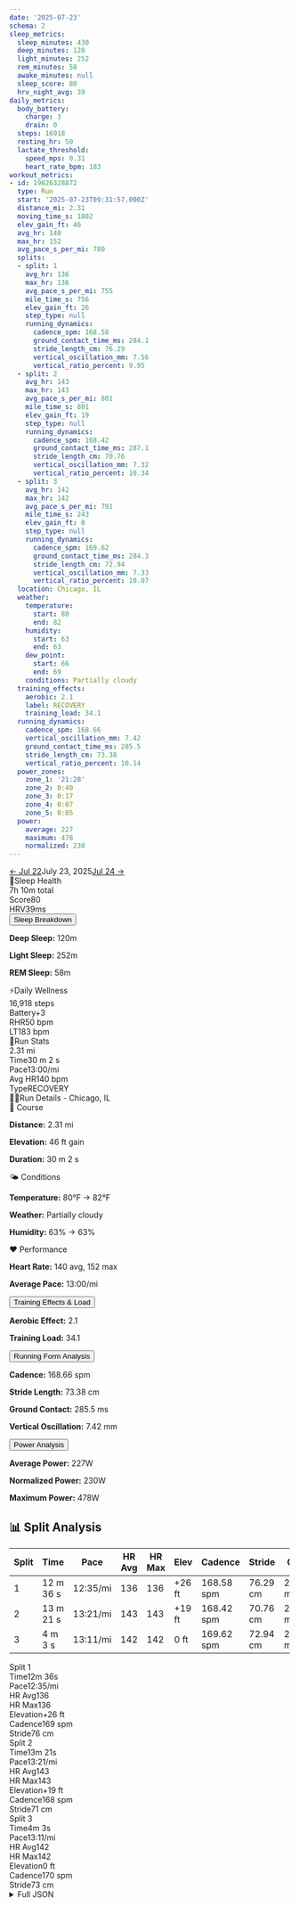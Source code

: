 ```yaml
---
date: '2025-07-23'
schema: 2
sleep_metrics:
  sleep_minutes: 430
  deep_minutes: 120
  light_minutes: 252
  rem_minutes: 58
  awake_minutes: null
  sleep_score: 80
  hrv_night_avg: 39
daily_metrics:
  body_battery:
    charge: 3
    drain: 0
  steps: 16918
  resting_hr: 50
  lactate_threshold:
    speed_mps: 0.31
    heart_rate_bpm: 183
workout_metrics:
- id: 19826328872
  type: Run
  start: '2025-07-23T09:31:57.000Z'
  distance_mi: 2.31
  moving_time_s: 1802
  elev_gain_ft: 46
  avg_hr: 140
  max_hr: 152
  avg_pace_s_per_mi: 780
  splits:
  - split: 1
    avg_hr: 136
    max_hr: 136
    avg_pace_s_per_mi: 755
    mile_time_s: 756
    elev_gain_ft: 26
    step_type: null
    running_dynamics:
      cadence_spm: 168.58
      ground_contact_time_ms: 284.1
      stride_length_cm: 76.29
      vertical_oscillation_mm: 7.56
      vertical_ratio_percent: 9.95
  - split: 2
    avg_hr: 143
    max_hr: 143
    avg_pace_s_per_mi: 801
    mile_time_s: 801
    elev_gain_ft: 19
    step_type: null
    running_dynamics:
      cadence_spm: 168.42
      ground_contact_time_ms: 287.1
      stride_length_cm: 70.76
      vertical_oscillation_mm: 7.32
      vertical_ratio_percent: 10.34
  - split: 3
    avg_hr: 142
    max_hr: 142
    avg_pace_s_per_mi: 791
    mile_time_s: 243
    elev_gain_ft: 0
    step_type: null
    running_dynamics:
      cadence_spm: 169.62
      ground_contact_time_ms: 284.3
      stride_length_cm: 72.94
      vertical_oscillation_mm: 7.33
      vertical_ratio_percent: 10.07
  location: Chicago, IL
  weather:
    temperature:
      start: 80
      end: 82
    humidity:
      start: 63
      end: 63
    dew_point:
      start: 66
      end: 69
    conditions: Partially cloudy
  training_effects:
    aerobic: 2.1
    label: RECOVERY
    training_load: 34.1
  running_dynamics:
    cadence_spm: 168.66
    vertical_oscillation_mm: 7.42
    ground_contact_time_ms: 285.5
    stride_length_cm: 73.38
    vertical_ratio_percent: 10.14
  power_zones:
    zone_1: '21:28'
    zone_2: 0:40
    zone_3: 0:17
    zone_4: 0:07
    zone_5: 0:05
  power:
    average: 227
    maximum: 478
    normalized: 230
---
```



<link rel="stylesheet" href="../../../training-data.css">

<div class="navigation-bar"><a href="22" class="nav-button nav-prev">← Jul 22</a><span class="nav-current">July 23, 2025</span><a href="24" class="nav-button nav-next">Jul 24 →</a></div>

<div class="card-container">
<div class="metric-card sleep-card">
<div class="card-header"><span class="card-emoji">🛌</span>Sleep Health</div>
<div class="metric-primary">7h 10m total</div>
<div class="metric-grid">
<div class="metric-item"><span class="metric-label">Score</span><span class="metric-value">80</span></div>
<div class="metric-item"><span class="metric-label">HRV</span><span class="metric-value">39ms</span></div>
</div>
<button class="collapsible">Sleep Breakdown</button>
<div class="collapsible-content">
<p><strong>Deep Sleep:</strong> 120m</p>
<p><strong>Light Sleep:</strong> 252m</p>
<p><strong>REM Sleep:</strong> 58m</p>
</div>
</div>
<div class="metric-card wellness-card">
<div class="card-header"><span class="card-emoji">⚡</span>Daily Wellness</div>
<div class="metric-primary">16,918 steps</div>
<div class="metric-grid"><div class="metric-item"><span class="metric-label">Battery</span><span class="metric-value">+3</span></div><div class="metric-item"><span class="metric-label">RHR</span><span class="metric-value">50 bpm</span></div><div class="metric-item"><span class="metric-label">LT</span><span class="metric-value">183 bpm</span></div></div>
</div>
<div class="metric-card workout-card">
<div class="card-header"><span class="card-emoji">🏃</span>Run Stats</div>
<div class="metric-primary">2.31 mi</div>
<div class="metric-list"><div class="metric-item-full"><span class="metric-label">Time</span><span class="metric-value">30 m 2 s</span></div><div class="metric-item-full"><span class="metric-label">Pace</span><span class="metric-value">13:00/mi</span></div><div class="metric-item-full"><span class="metric-label">Avg HR</span><span class="metric-value">140 bpm</span></div><div class="metric-item-full"><span class="metric-label">Type</span><span class="metric-value">RECOVERY</span></div></div>
</div>
<div class="workout-detail-card">
<div class="card-header"><span class="card-emoji">🏃‍♂️</span>Run Details - Chicago, IL</div>
<div class="workout-sections">
<div class="workout-section">
<div class="section-title">📍 Course</div>
<p><strong>Distance:</strong> 2.31 mi</p>
<p><strong>Elevation:</strong> 46 ft gain</p>
<p><strong>Duration:</strong> 30 m 2 s</p>
</div>
<div class="workout-section">
<div class="section-title">🌤️ Conditions</div>
<p><strong>Temperature:</strong> 80°F → 82°F</p>
<p><strong>Weather:</strong> Partially cloudy</p>
<p><strong>Humidity:</strong> 63% → 63%</p>
</div>
<div class="workout-section">
<div class="section-title">❤️ Performance</div>
<p><strong>Heart Rate:</strong> 140 avg, 152 max</p>
<p><strong>Average Pace:</strong> 13:00/mi</p>
</div>
</div>
<button class="collapsible">Training Effects & Load</button>
<div class="collapsible-content">
<p><strong>Aerobic Effect:</strong> 2.1</p>
<p><strong>Training Load:</strong> 34.1</p>
</div>
<button class="collapsible">Running Form Analysis</button>
<div class="collapsible-content">
<p><strong>Cadence:</strong> 168.66 spm</p>
<p><strong>Stride Length:</strong> 73.38 cm</p>
<p><strong>Ground Contact:</strong> 285.5 ms</p>
<p><strong>Vertical Oscillation:</strong> 7.42 mm</p>
</div>
<button class="collapsible">Power Analysis</button>
<div class="collapsible-content">
<p><strong>Average Power:</strong> 227W</p>
<p><strong>Normalized Power:</strong> 230W</p>
<p><strong>Maximum Power:</strong> 478W</p>
</div>
</div>
<div class="splits-section">
<h2>📊 Split Analysis</h2>
<div class="table-container">
<table class="splits-table"><thead><tr><th>Split</th><th>Time</th><th>Pace</th><th>HR Avg</th><th>HR Max</th><th>Elev</th><th>Cadence</th><th>Stride</th><th>GCT</th><th>VO</th></tr></thead><tbody><tr><td>1</td><td>12 m 36 s</td><td>12:35/mi</td><td>136</td><td>136</td><td>+26 ft</td><td>168.58 spm</td><td>76.29 cm</td><td>284.1 ms</td><td>7.56 mm</td></tr><tr><td>2</td><td>13 m 21 s</td><td>13:21/mi</td><td>143</td><td>143</td><td>+19 ft</td><td>168.42 spm</td><td>70.76 cm</td><td>287.1 ms</td><td>7.32 mm</td></tr><tr><td>3</td><td>4 m 3 s</td><td>13:11/mi</td><td>142</td><td>142</td><td>0 ft</td><td>169.62 spm</td><td>72.94 cm</td><td>284.3 ms</td><td>7.33 mm</td></tr></tbody></table>
<div class="mobile-splits"><div class="mobile-split-card"><div class="mobile-split-header">Split 1</div><div class="mobile-split-row"><span class="mobile-split-label">Time</span><span class="mobile-split-value">12m 36s</span></div><div class="mobile-split-row"><span class="mobile-split-label">Pace</span><span class="mobile-split-value">12:35/mi</span></div><div class="mobile-split-row"><span class="mobile-split-label">HR Avg</span><span class="mobile-split-value">136</span></div><div class="mobile-split-row"><span class="mobile-split-label">HR Max</span><span class="mobile-split-value">136</span></div><div class="mobile-split-row"><span class="mobile-split-label">Elevation</span><span class="mobile-split-value">+26 ft</span></div><div class="mobile-split-row"><span class="mobile-split-label">Cadence</span><span class="mobile-split-value">169 spm</span></div><div class="mobile-split-row"><span class="mobile-split-label">Stride</span><span class="mobile-split-value">76 cm</span></div></div><div class="mobile-split-card"><div class="mobile-split-header">Split 2</div><div class="mobile-split-row"><span class="mobile-split-label">Time</span><span class="mobile-split-value">13m 21s</span></div><div class="mobile-split-row"><span class="mobile-split-label">Pace</span><span class="mobile-split-value">13:21/mi</span></div><div class="mobile-split-row"><span class="mobile-split-label">HR Avg</span><span class="mobile-split-value">143</span></div><div class="mobile-split-row"><span class="mobile-split-label">HR Max</span><span class="mobile-split-value">143</span></div><div class="mobile-split-row"><span class="mobile-split-label">Elevation</span><span class="mobile-split-value">+19 ft</span></div><div class="mobile-split-row"><span class="mobile-split-label">Cadence</span><span class="mobile-split-value">168 spm</span></div><div class="mobile-split-row"><span class="mobile-split-label">Stride</span><span class="mobile-split-value">71 cm</span></div></div><div class="mobile-split-card"><div class="mobile-split-header">Split 3</div><div class="mobile-split-row"><span class="mobile-split-label">Time</span><span class="mobile-split-value">4m 3s</span></div><div class="mobile-split-row"><span class="mobile-split-label">Pace</span><span class="mobile-split-value">13:11/mi</span></div><div class="mobile-split-row"><span class="mobile-split-label">HR Avg</span><span class="mobile-split-value">142</span></div><div class="mobile-split-row"><span class="mobile-split-label">HR Max</span><span class="mobile-split-value">142</span></div><div class="mobile-split-row"><span class="mobile-split-label">Elevation</span><span class="mobile-split-value">0 ft</span></div><div class="mobile-split-row"><span class="mobile-split-label">Cadence</span><span class="mobile-split-value">170 spm</span></div><div class="mobile-split-row"><span class="mobile-split-label">Stride</span><span class="mobile-split-value">73 cm</span></div></div></div>
</div>
</div>
</div>

<script>
document.addEventListener('DOMContentLoaded', function() {
    var coll = document.getElementsByClassName("collapsible");
    var i;

    for (i = 0; i < coll.length; i++) {
        coll[i].addEventListener("click", function() {
            this.classList.toggle("active");
            var content = this.nextElementSibling;
            if (content.style.maxHeight){
                content.style.maxHeight = null;
            } else {
                content.style.maxHeight = content.scrollHeight + "px";
            } 
        });
    }
});
</script>

<details>
<summary>Full JSON</summary>

```json
{
  "date": "2025-07-23",
  "schema": 2,
  "sleep_metrics": {
    "sleep_minutes": 430,
    "deep_minutes": 120,
    "light_minutes": 252,
    "rem_minutes": 58,
    "awake_minutes": null,
    "sleep_score": 80,
    "hrv_night_avg": 39
  },
  "daily_metrics": {
    "body_battery": {
      "charge": 3,
      "drain": 0
    },
    "steps": 16918,
    "resting_hr": 50,
    "lactate_threshold": {
      "speed_mps": 0.31,
      "heart_rate_bpm": 183
    }
  },
  "workout_metrics": [
    {
      "id": 19826328872,
      "type": "Run",
      "start": "2025-07-23T09:31:57.000Z",
      "distance_mi": 2.31,
      "moving_time_s": 1802,
      "elev_gain_ft": 46,
      "avg_hr": 140,
      "max_hr": 152,
      "avg_pace_s_per_mi": 780,
      "splits": [
        {
          "split": 1,
          "avg_hr": 136,
          "max_hr": 136,
          "avg_pace_s_per_mi": 755,
          "mile_time_s": 756,
          "elev_gain_ft": 26,
          "step_type": null,
          "running_dynamics": {
            "cadence_spm": 168.58,
            "ground_contact_time_ms": 284.1,
            "stride_length_cm": 76.29,
            "vertical_oscillation_mm": 7.56,
            "vertical_ratio_percent": 9.95
          }
        },
        {
          "split": 2,
          "avg_hr": 143,
          "max_hr": 143,
          "avg_pace_s_per_mi": 801,
          "mile_time_s": 801,
          "elev_gain_ft": 19,
          "step_type": null,
          "running_dynamics": {
            "cadence_spm": 168.42,
            "ground_contact_time_ms": 287.1,
            "stride_length_cm": 70.76,
            "vertical_oscillation_mm": 7.32,
            "vertical_ratio_percent": 10.34
          }
        },
        {
          "split": 3,
          "avg_hr": 142,
          "max_hr": 142,
          "avg_pace_s_per_mi": 791,
          "mile_time_s": 243,
          "elev_gain_ft": 0,
          "step_type": null,
          "running_dynamics": {
            "cadence_spm": 169.62,
            "ground_contact_time_ms": 284.3,
            "stride_length_cm": 72.94,
            "vertical_oscillation_mm": 7.33,
            "vertical_ratio_percent": 10.07
          }
        }
      ],
      "location": "Chicago, IL",
      "weather": {
        "temperature": {
          "start": 80,
          "end": 82
        },
        "humidity": {
          "start": 63,
          "end": 63
        },
        "dew_point": {
          "start": 66,
          "end": 69
        },
        "conditions": "Partially cloudy"
      },
      "training_effects": {
        "aerobic": 2.1,
        "label": "RECOVERY",
        "training_load": 34.1
      },
      "running_dynamics": {
        "cadence_spm": 168.66,
        "vertical_oscillation_mm": 7.42,
        "ground_contact_time_ms": 285.5,
        "stride_length_cm": 73.38,
        "vertical_ratio_percent": 10.14
      },
      "power_zones": {
        "zone_1": "21:28",
        "zone_2": "0:40",
        "zone_3": "0:17",
        "zone_4": "0:07",
        "zone_5": "0:05"
      },
      "power": {
        "average": 227,
        "maximum": 478,
        "normalized": 230
      }
    }
  ]
}
```
</details>
